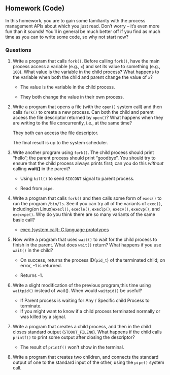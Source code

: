 ## Homework (Code)

In this homework, you are to gain some familiarity with the process management APIs about which you just read. Don’t worry – it’s even more fun than it sounds! You’ll in general be much better off if you find as much time as you can to write some code, so why not start now?

### Questions

1. Write a program that calls `fork()`. Before calling `fork()`, have the main process access a variable (e.g., `x`) and set its value to something (e.g., `100`). What value is the variable in the child process? What happens to the variable when both the child and parent change the value of `x`?

   - The value is the variable in the child process. 

   - They both change the value in their own process.

2. Write a program that opens a file (with the `open()` system call) and then calls `fork()` to create a new process. Can both the child and parent access the file descriptor returned by `open()`? What happens when they are writing to the file concurrently, i.e., at the same time?

   They both can access the file descriptor.

   The final result is up to the system scheduler.

3. Write another program using `fork()`. The child process should print “hello”; the parent process should print “goodbye”. You should try to ensure that the child process always prints first; can you do this *without* calling **wait()** in the parent?

   - Using `kill()` to send `SIGCONT` signal to parent process.

   - Read from `pipe`.

4. Write a program that calls `fork()` and then calls some form of `exec()` to
   run the program `/bin/ls`. See if you can try all of the variants of `exec()`, including(on Linux)`execl()`, `execle()`, `execlp()`, `execv()`, `execvp()`, and `execvpe()`. Why do you think there are so many variants of the same basic call?

    - [exec (system call): C language prototypes](https://en.wikipedia.org/wiki/Exec_(system_call)#C_language_prototypes)

5. Now write a program that uses `wait()` to wait for the child process to finish in the parent. What does `wait()` return? What happens if you use `wait()` in the child?

   - On success, returns the process ID(`pid_t`) of the terminated child; on error, -1 is returned.

   - Returns -1.

6. Write a slight modification of the previous program,this time using `waitpid()` instead of wait(). When would `waitpid()` be useful?

   - If Parent process is waiting for Any / Specific child Process to terminate.
   - If you might want to know if a child process terminated normally or was killed by a signal.

7. Write a program that creates a child process, and then in the child closes standard output (`STDOUT_FILENO`). What happens if the child calls `printf()` to print some output after closing the descriptor?

   - The result of `printf()` won't show in the terminal.

8. Write a program that creates two children, and connects the standard output of one to the standard input of the other, using the `pipe()` system call.